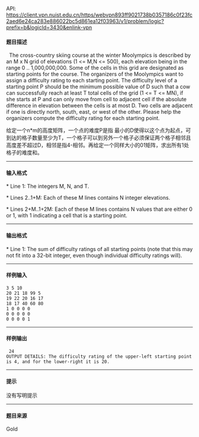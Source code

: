 API: https://client.vpn.nuist.edu.cn/https/webvpn893ff9021738b0357186c0f23fc2aed6e24ca283e886022bc5d861ea12f03963/v1/problem/logic?prefix=b&logicId=3430&enlink-vpn

#### 题目描述

  The cross-country skiing course at the winter Moolympics is described by an M x N grid of elevations (1 <= M,N <= 500), each elevation being in the range 0 .. 1,000,000,000. Some of the cells in this grid are designated as starting points for the course. The organizers of the Moolympics want to assign a difficulty rating to each starting point. The difficulty level of a starting point P should be the minimum possible value of D such that a cow can successfully reach at least T total cells of the grid (1 <= T <= MN), if she starts at P and can only move from cell to adjacent cell if the absolute difference in elevation between the cells is at most D. Two cells are adjacent if one is directly north, south, east, or west of the other. Please help the organizers compute the difficulty rating for each starting point.

给定一个n\*m的高度矩阵，一个点的难度P是指 最小的D使得以这个点为起点，可到达的格子数量至少为T，一个格子可以到另外一个格子必须保证两个格子相邻且高度差不超过D，相邻是指4-相邻。再给定一个同样大小的01矩阵，求出所有1处格子的难度和。

---

#### 输入格式

\* Line 1: The integers M, N, and T.

\* Lines 2..1+M: Each of these M lines contains N integer elevations.

\* Lines 2+M..1+2M: Each of these M lines contains N values that are either 0 or 1, with 1 indicating a cell that is a starting point.

---

#### 输出格式

\* Line 1: The sum of difficulty ratings of all starting points (note that this may not fit into a 32-bit integer, even though individual difficulty ratings will).

---

#### 样例输入
```
3 5 10 
20 21 18 99 5 
19 22 20 16 17 
18 17 40 60 80
1 0 0 0 0 
0 0 0 0 0
0 0 0 0 1
```

---

#### 样例输出
```
 24 
OUTPUT DETAILS: The difficulty rating of the upper-left starting point is 4, and for the lower-right it is 20.
```

---

#### 提示

没有写明提示

---

#### 题目来源

Gold